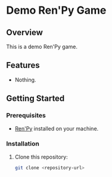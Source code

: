 # Demo Ren'Py Game

## Overview

This is a demo Ren'Py game.

## Features

- Nothing.

## Getting Started

### Prerequisites

- [Ren'Py](https://www.renpy.org/) installed on your machine.

### Installation

1. Clone this repository:
   ```bash
   git clone <repository-url>
   ```
